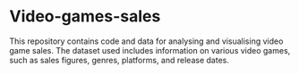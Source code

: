 # Video-games-sales
This repository contains code and data for analysing and visualising video game sales. The dataset used includes information on various video games, such as sales figures, genres, platforms, and release dates.
